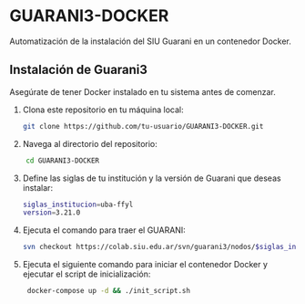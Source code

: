 # GUARANI3-DOCKER

Automatización de la instalación del SIU Guarani en un contenedor Docker.

## Instalación de Guarani3

Asegúrate de tener Docker instalado en tu sistema antes de comenzar.

1. Clona este repositorio en tu máquina local:

   ```bash
   git clone https://github.com/tu-usuario/GUARANI3-DOCKER.git
   ```

2. Navega al directorio del repositorio:
  ```bash
      cd GUARANI3-DOCKER
   ```

3. Define las siglas de tu institución y la versión de Guarani que deseas instalar:
    ```bash
   siglas_institucion=uba-ffyl
   version=3.21.0
   ```
4. Ejecuta el comando para traer el GUARANI:
     ```bash     
    svn checkout https://colab.siu.edu.ar/svn/guarani3/nodos/$siglas_institucion/gestion/trunk/$version guarani
     ```

5. Ejecuta el siguiente comando para iniciar el contenedor Docker y ejecutar el script de inicialización:
    ```bash
     docker-compose up -d && ./init_script.sh     
    ```

